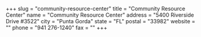 +++
slug = "community-resource-center"
title = "Community Resource Center"
name = "Community Resource Center"
address = "5400 Riverside Drive #3522"
city = "Punta Gorda"
state = "FL"
postal = "33982"
website = ""
phone = "941 276-1240"
fax = ""
+++

